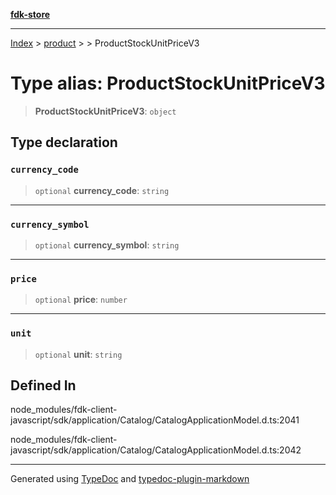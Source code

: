 [**fdk-store**](../../../README.md)
***

[Index](../../../API.md) > [product](../../README.md) > [<internal>](../README.md) > ProductStockUnitPriceV3

# Type alias: ProductStockUnitPriceV3

> **ProductStockUnitPriceV3**: `object`

## Type declaration

### `currency_code`

> `optional` **currency\_code**: `string`

***

### `currency_symbol`

> `optional` **currency\_symbol**: `string`

***

### `price`

> `optional` **price**: `number`

***

### `unit`

> `optional` **unit**: `string`

## Defined In

node\_modules/fdk-client-javascript/sdk/application/Catalog/CatalogApplicationModel.d.ts:2041

node\_modules/fdk-client-javascript/sdk/application/Catalog/CatalogApplicationModel.d.ts:2042

***
Generated using [TypeDoc](https://typedoc.org/) and [typedoc-plugin-markdown](https://www.npmjs.com/package/typedoc-plugin-markdown)
